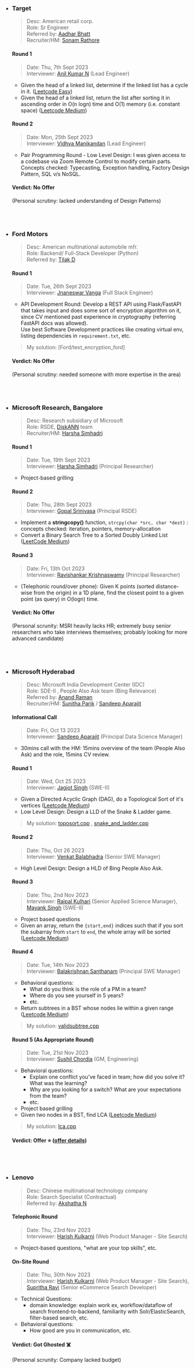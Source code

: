 * ### Target
  > Desc: American retail corp. \
  > Role: Sr Engineer \
  > Referred by: [Aadhar Bhatt](https://www.linkedin.com/in/aadharbhatt/) \
  > Recruiter/HM: [Sonam Rathore](https://www.linkedin.com/in/sonam-rathore-18658bb3/) 
  #### Round 1
  > Date: Thu, 7th Sept 2023 \
  > Interviewer: [Anil Kumar N](https://www.linkedin.com/in/anilkumar-n/) (Lead Engineer)
  * Given the head of a linked list, determine if the linked list has a cycle in it. ([Leetcode Easy](https://leetcode.com/problems/linked-list-cycle/))
  * Given the head of a linked list, return the list after sorting it in ascending order in O(n logn) time and O(1) memory (i.e. constant space) ([Leetcode Medium](https://leetcode.com/problems/sort-list/))
  #### Round 2
  > Date: Mon, 25th Sept 2023 \
  > Interviewer: [Vidhya Manikandan](https://www.linkedin.com/in/vidhya-manikandan-42277062/) (Lead Engineer)
  * Pair Programming Round - Low Level Design: I was given access to a codebase via Zoom Remote Control to modify certain parts. \
    Concepts checked: Typecasting, Exception handling, Factory Design Pattern, SQL v/s NoSQL.
  #### Verdict: No Offer
  (Personal scrutiny: lacked understanding of Design Patterns)

<br>
<br>

* ### Ford Motors
  > Desc: American multinational automobile mfr. \
  > Role: Backend/ Full-Stack Developer (Python) \
  > Referred by: [Tilak D](https://www.linkedin.com/in/tilakdevaraju/) 
  #### Round 1
  > Date: Tue, 26th Sept 2023 \
  > Interviewer: [Jnaneswar Vanga](https://www.linkedin.com/in/jv1522/) (Full Stack Engineer) 
  * API Development Round: Develop a REST API using Flask/FastAPI that takes input and does some sort of encryption algorithm on it, since CV mentioned past experience in cryptography (referring FastAPI docs was allowed). \
    Use best Software Development practices like creating virtual env, listing dependencies in `requirement.txt`, etc.
  > My solution: [Ford/text_encryption_ford]
  #### Verdict: No Offer
  (Personal scrutiny: needed someone with more expertise in the area)

<br>
<br>

* ### Microsoft Research, Bangalore
  > Desc: Research subsidiary of Microsoft \
  > Role: RSDE, [DiskANN](https://www.microsoft.com/en-us/research/project/project-akupara-approximate-nearest-neighbor-search-for-large-scale-semantic-search/people/) team \
  > Recruiter/HM: [Harsha Simhadri](https://www.linkedin.com/in/harsha-simhadri/)
  #### Round 1
  > Date: Tue, 19th Sept 2023 \
  > Interviewer: [Harsha Simhadri](https://www.linkedin.com/in/harsha-simhadri/) (Principal Researcher)
  * Project-based grilling
  #### Round 2
  > Date: Thu, 28th Sept 2023 \
  > Interviewer: [Gopal Srinivasa](https://www.linkedin.com/in/gopal-rs-a165374/) (Principal RSDE)
  * Implement a **stringcopy()** function, `strcpy(char *src, char *dest)` :  concepts checked: iteration, pointers, memory-allocation
  * Convert a Binary Search Tree to a Sorted Doubly Linked List ([LeetCode Medium](https://leetcode.com/problems/convert-binary-search-tree-to-sorted-doubly-linked-list/))
  #### Round 3
  > Date: Fri, 13th Oct 2023 \
  > Interviewer: [Ravishankar Krishnaswamy](https://www.microsoft.com/en-us/research/people/rakri/) (Principal Researcher)
  * (Telephonic round/over phone): Given K points (sorted distance-wise from the origin) in a 1D plane, find the closest point to a given point (as query) in O(logn) time.
  #### Verdict: No Offer
  (Personal scrunity: MSRI heavily lacks HR; extremely busy senior researchers who take interviews themselves; probably looking for more advanced candidate)

<br>
<br>

* ### Microsoft Hyderabad
  > Desc: Microsoft India Development Center (IDC) \
  > Role: SDE-II , People Also Ask team (Bing Relevance) \
  > Referred by: [Anand Raman](https://www.linkedin.com/in/anand-raman-98394111/) \
  > Recruiter/HM: [Sunitha Parik](https://www.linkedin.com/in/suneetaparik/) / [Sandeep Aparajit](https://www.linkedin.com/in/sandeepaparajit/)
  #### Informational Call
  > Date: Fri, Oct 13 2023 \
  > Interviewer: [Sandeep Aparajit](https://www.linkedin.com/in/sandeepaparajit/) (Principal Data Science Manager)
  * 30mins call with the HM: 15mins overview of the team (People Also Ask) and the role, 15mins CV review.
  #### Round 1
  > Date: Wed, Oct 25 2023 \
  > Interviewer: [Jagjot Singh](https://www.linkedin.com/in/jaggahurts/) (SWE-II)
  * Given a Directed Acyclic Graph (DAG), do a Topological Sort of it's vertices ([Leetcode Medium](https://leetcode.com/problems/course-schedule/))
  * Low Level Design: Design a LLD of the Snake & Ladder game.
  > My solution: [toposort.cpp](Microsoft/toposort.cpp) , [snake_and_ladder.cpp](Microsoft/snake_and_ladder.cpp)
  #### Round 2
  > Date: Thu, Oct 26 2023 \
  > Interviewer: [Venkat Balabhadra](https://www.linkedin.com/in/venkatbalabhadra/) (Senior SWE Manager)
  * High Level Design: Design a HLD of Bing People Also Ask.
  #### Round 3
  > Date: Thu, 2nd Nov 2023 \
  > Interviewer: [Rajpal Kulhari](https://www.linkedin.com/in/rajpalkulhari/) (Senior Applied Science Manager), [Mayank Singh](https://www.linkedin.com/in/mayank-singh-273ab3121/) (SWE-II)
  * Project based questions
  * Given an array, return the `{start,end}` indices such that if you sort the subarray from `start` to `end`, the whole array will be sorted ([Leetcode Medium](https://leetcode.com/problems/shortest-unsorted-continuous-subarray/description/))
  #### Round 4
  > Date: Tue, 14th Nov 2023 \
  > Interviewer: [Balakrishnan Santhanam](https://www.linkedin.com/in/balakrishnansanthanam/) (Principal SWE Manager)
  * Behavioral questions:
      * What do you think is the role of a PM in a team?
      * Where do you see yourself in 5 years?
      * etc.
  * Return subtrees in a BST whose nodes lie within a given range ([Leetcode Medium](https://www.techiedelight.com/count-subtrees-bst-whose-nodes-within-range/))
  > My solution: [validsubtree.cpp](Microsoft/validsubtree/cpp)
  #### Round 5 (As Appropriate Round)
  > Date: Tue, 21st Nov 2023 \
  > Interviewer: [Sushil Chordia](https://www.linkedin.com/in/sushil-chordia-2576761/) (GM, Engineering)
  * Behavioral questions:
      * Explain one conflict you've faced in team; how did you solve it? What was the learning?
      * Why are you looking for a switch? What are your expectations from the team?
      * etc.
  * Project based grilling
  * Given two nodes in a BST, find LCA ([Leetcode Medium](https://leetcode.com/problems/lowest-common-ancestor-of-a-binary-search-tree/))
  > My solution: [lca.cpp](Microsoft/lca.cpp)
  #### Verdict: Offer ⭐ ([offer details](Microsoft/msft-l60-offer.md))

<br>
<br>

* ### Lenovo
  > Desc: Chinese multinational technology company \
  > Role: Search Specialist (Contractual) \
  > Referred by: [Akshatha N](https://www.linkedin.com/in/akshatha-n-8873bb108/) 
  #### Telephonic Round
  > Date: Thu, 23rd Nov 2023 \
  > Interviewer: [Harish Kulkarni](https://www.linkedin.com/in/harish-kulkarni-530a4113/) (Web Product Manager - Site Search) 
  * Project-based questions, "what are your top skills", etc.
   #### On-Site Round
  > Date: Thu, 30th Nov 2023 \
  > Interviewer: [Harish Kulkarni](https://www.linkedin.com/in/harish-kulkarni-530a4113/) (Web Product Manager - Site Search), [Supritha Ravi](https://www.linkedin.com/in/supritha-ravi-89b201164/)  (Senior eCommerce Search Developer)
  * Technical Questions:
      * domain knowledge: explain work ex, workflow/dataflow of search frontend-to-backend, familiarity with Solr/ElasticSearch, filter-based search, etc.
  * Behavioral questions:
      * How good are you in communication, etc.
    
  #### Verdict: Got Ghosted ☠️
  (Personal scrunity: Company lacked budget)
  

